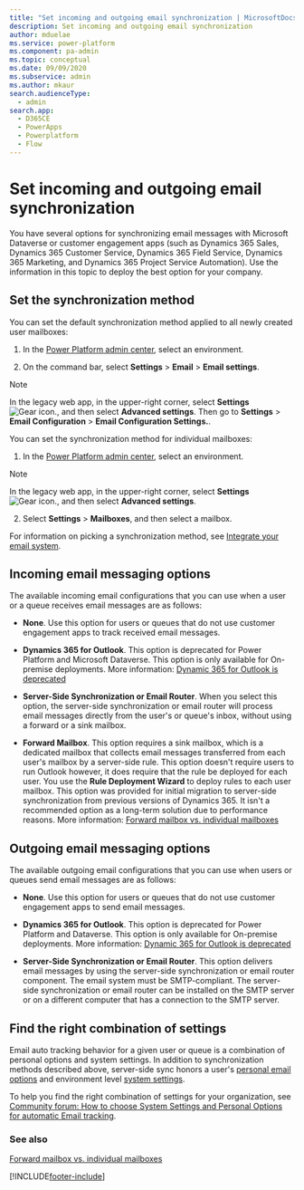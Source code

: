 ```yaml
---
title: "Set incoming and outgoing email synchronization | MicrosoftDocs"
description: Set incoming and outgoing email synchronization
author: mduelae
ms.service: power-platform
ms.component: pa-admin
ms.topic: conceptual
ms.date: 09/09/2020
ms.subservice: admin
ms.author: mkaur
search.audienceType: 
  - admin
search.app:
  - D365CE
  - PowerApps
  - Powerplatform
  - Flow
---
```

# Set incoming and outgoing email synchronization 

You have several options for synchronizing email messages with Microsoft Dataverse or customer engagement apps (such as Dynamics 365 Sales, Dynamics 365 Customer Service, Dynamics 365 Field Service, Dynamics 365 Marketing, and Dynamics 365 Project Service Automation). Use the information in this topic to deploy the best option for your company.
  
## Set the synchronization method  
You can set the default synchronization method applied to all newly created user mailboxes:  
  
1. In the  [Power Platform admin center](https://admin.powerplatform.microsoft.com), select an environment. 

2. On the command bar, select **Settings** > **Email** > **Email settings**.  
  
> [!NOTE]
> In the legacy web app, in the upper-right corner, select **Settings** ![Gear icon.](media/selection-rule-gear-button.png), and then select **Advanced settings**. Then go to   **Settings** > **Email Configuration** > **Email Configuration Settings.**.  
  
You can set the synchronization method for individual mailboxes:  

1.  In the [Power Platform admin center](https://admin.powerplatform.microsoft.com), select an environment. 

> [!NOTE]
> In the legacy web app, in the upper-right corner, select **Settings** ![Gear icon.](media/selection-rule-gear-button.png), and then select **Advanced settings**. 

2. Select **Settings** > **Mailboxes**, and then select a mailbox.
  
For information on picking a synchronization method, see [Integrate your email system](integrate-synchronize-your-email-system.md).  
  
## Incoming email messaging options  
The available incoming email configurations that you can use when a user or a queue receives email messages are as follows:
  
- **None**. Use this option for users or queues that do not use customer engagement apps to track received email messages. 
  
- **Dynamics 365 for Outlook**. This option is deprecated for Power Platform and Microsoft Dataverse. This option is only available for On-premise deployments. More information: [Dynamic 365 for Outlook is deprecated](/important-changes-coming#dynamic-365-for-outlook-is-deprecated)
  
- **Server-Side Synchronization or Email Router**. When you select this option, the server-side synchronization or email router will process email messages directly from the user's or queue's inbox, without using a forward or a sink mailbox. 
  
- **Forward Mailbox**. This option requires a sink mailbox, which is a dedicated mailbox that collects email messages transferred from each user's mailbox by a server-side rule. This option doesn't require users to run Outlook however, it does require that the rule be deployed for each user. You use the **Rule Deployment Wizard** to deploy rules to each user mailbox. This option was provided for initial migration to server-side synchronization from previous versions of Dynamics 365. It isn't a recommended option as a long-term solution due to performance reasons. More information: [Forward mailbox vs. individual mailboxes](forward-mailbox-vs-individual-mailboxes.md) 
  
## Outgoing email messaging options  
The available outgoing email configurations that you can use when users or queues send email messages are as follows:
  
- **None**. Use this option for users or queues that do not use customer engagement apps to send email messages. 
  
- **Dynamics 365 for Outlook**. This option is deprecated for Power Platform and Dataverse. This option is only available for On-premise deployments. More information: [Dynamic 365 for Outlook is deprecated](/important-changes-coming#dynamic-365-for-outlook-is-deprecated) 
  
- **Server-Side Synchronization or Email Router**. This option delivers email messages by using the server-side synchronization or email router component. The email system must be SMTP-compliant. The server-side synchronization or email router can be installed on the SMTP server or on a different computer that has a connection to the SMTP server.


## Find the right combination of settings 

Email auto tracking behavior for a given user or queue is a combination of personal options and system settings. In addition to synchronization methods described above, server-side sync honors a user's [personal email options](/powerapps/user/set-personal-options#email-tab-options) and environment level [system settings](system-settings-dialog-box-email-tab.md). 

To help you find the right combination of settings for your organization, see [Community forum: How to choose System Settings and Personal Options for automatic Email tracking](https://community.dynamics.com/crm/b/crminthefield/posts/dynamics-365-customer-engagement-how-to-choose-system-settings-and-personal-options-for-automatic-email-tracking).


  
### See also  
 [Forward mailbox vs. individual mailboxes](../admin/forward-mailbox-vs-individual-mailboxes.md)


[!INCLUDE[footer-include](../includes/footer-banner.md)]
